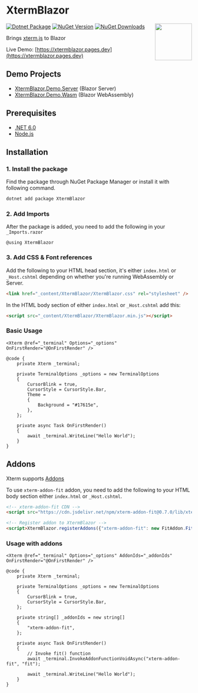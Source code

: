 # XtermBlazor

<img align="right" width="100" height="100" src="https://github.com/BattlefieldDuck/XtermBlazor/assets/29337428/244eb056-4bb1-43a2-85b4-1909034c3ddf">

[![Dotnet Package](https://github.com/BattlefieldDuck/XtermBlazor/actions/workflows/dotnet-package.yml/badge.svg)](https://github.com/BattlefieldDuck/XtermBlazor/actions/workflows/dotnet-package.yml)
[![NuGet Version](http://img.shields.io/nuget/v/XtermBlazor.svg?style=flat)](https://www.nuget.org/packages/XtermBlazor/)
[![NuGet Downloads](https://img.shields.io/nuget/dt/XtermBlazor.svg)](https://www.nuget.org/packages/XtermBlazor/)

Brings [xterm.js](https://github.com/xtermjs/xterm.js) to Blazor

Live Demo: [https://xtermblazor.pages.dev](https://xtermblazor.pages.dev)

## Demo Projects

- [XtermBlazor.Demo.Server](/XtermBlazor.Demo.Server/Pages/Index.razor) (Blazor Server)
- [XtermBlazor.Demo.Wasm](/XtermBlazor.Demo.Wasm/Pages/Index.razor) (Blazor WebAssembly)

## Prerequisites

- [.NET 6.0](https://dotnet.microsoft.com/download/dotnet/6.0)
- [Node.js](https://nodejs.org/en/download/)

## Installation

### 1. Install the package

Find the package through NuGet Package Manager or install it with following command.

```sh
dotnet add package XtermBlazor
```

### 2. Add Imports

After the package is added, you need to add the following in your `_Imports.razor`

```razor
@using XtermBlazor
```

### 3. Add CSS & Font references

Add the following to your HTML head section, it's either `index.html` or `_Host.cshtml` depending on whether you're running WebAssembly or Server.

```html
<link href="_content/XtermBlazor/XtermBlazor.css" rel="stylesheet" />
```

In the HTML body section of either `index.html` or `_Host.cshtml` add this:

```html
<script src="_content/XtermBlazor/XtermBlazor.min.js"></script>
```

### Basic Usage

```razor
<Xterm @ref="_terminal" Options="_options" OnFirstRender="@OnFirstRender" />

@code {
    private Xterm _terminal;

    private TerminalOptions _options = new TerminalOptions
    {
        CursorBlink = true,
        CursorStyle = CursorStyle.Bar,
        Theme =
        {
            Background = "#17615e",
        },
    };
    
    private async Task OnFirstRender()
    {
        await _terminal.WriteLine("Hello World");
    }
}
```

## Addons
Xterm supports [Addons](https://github.com/xtermjs/xterm.js/tree/master/addons)

To use `xterm-addon-fit` addon, you need to add the following to your HTML body section either `index.html` or `_Host.cshtml`.

```html
<!-- xterm-addon-fit CDN -->
<script src="https://cdn.jsdelivr.net/npm/xterm-addon-fit@0.7.0/lib/xterm-addon-fit.min.js"></script>

<!-- Register addon to XtermBlazor -->
<script>XtermBlazor.registerAddons({"xterm-addon-fit": new FitAddon.FitAddon()});</script>
```

### Usage with addons

```razor
<Xterm @ref="_terminal" Options="_options" AddonIds="_addonIds" OnFirstRender="@OnFirstRender" />

@code {
    private Xterm _terminal;

    private TerminalOptions _options = new TerminalOptions
    {
        CursorBlink = true,
        CursorStyle = CursorStyle.Bar,
    };
    
    private string[] _addonIds = new string[]
    {
        "xterm-addon-fit",
    };
    
    private async Task OnFirstRender()
    {
        // Invoke fit() function
        await _terminal.InvokeAddonFunctionVoidAsync("xterm-addon-fit", "fit");
        
        await _terminal.WriteLine("Hello World");
    }
}
```
